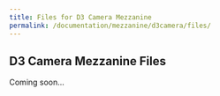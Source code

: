 ```yaml
---
title: Files for D3 Camera Mezzanine
permalink: /documentation/mezzanine/d3camera/files/
---
```

## D3 Camera Mezzanine Files

Coming soon...
